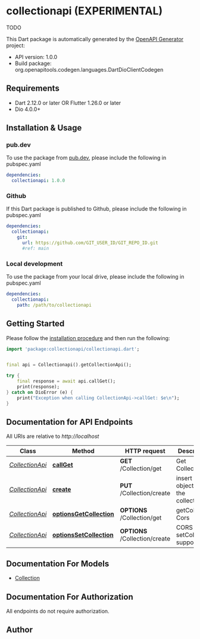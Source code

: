 # collectionapi (EXPERIMENTAL)
TODO

This Dart package is automatically generated by the [OpenAPI Generator](https://openapi-generator.tech) project:

- API version: 1.0.0
- Build package: org.openapitools.codegen.languages.DartDioClientCodegen

## Requirements

* Dart 2.12.0 or later OR Flutter 1.26.0 or later
* Dio 4.0.0+

## Installation & Usage

### pub.dev
To use the package from [pub.dev](https://pub.dev), please include the following in pubspec.yaml
```yaml
dependencies:
  collectionapi: 1.0.0
```

### Github
If this Dart package is published to Github, please include the following in pubspec.yaml
```yaml
dependencies:
  collectionapi:
    git:
      url: https://github.com/GIT_USER_ID/GIT_REPO_ID.git
      #ref: main
```

### Local development
To use the package from your local drive, please include the following in pubspec.yaml
```yaml
dependencies:
  collectionapi:
    path: /path/to/collectionapi
```

## Getting Started

Please follow the [installation procedure](#installation--usage) and then run the following:

```dart
import 'package:collectionapi/collectionapi.dart';


final api = Collectionapi().getCollectionApi();

try {
    final response = await api.callGet();
    print(response);
} catch on DioError (e) {
    print("Exception when calling CollectionApi->callGet: $e\n");
}

```

## Documentation for API Endpoints

All URIs are relative to *http://localhost*

Class | Method | HTTP request | Description
------------ | ------------- | ------------- | -------------
[*CollectionApi*](doc/CollectionApi.md) | [**callGet**](doc/CollectionApi.md#callget) | **GET** /Collection/get | Get Collection
[*CollectionApi*](doc/CollectionApi.md) | [**create**](doc/CollectionApi.md#create) | **PUT** /Collection/create | insert an object into the collection
[*CollectionApi*](doc/CollectionApi.md) | [**optionsGetCollection**](doc/CollectionApi.md#optionsgetcollection) | **OPTIONS** /Collection/get | getCollection Cors
[*CollectionApi*](doc/CollectionApi.md) | [**optionsSetCollection**](doc/CollectionApi.md#optionssetcollection) | **OPTIONS** /Collection/create | CORS setCollection support


## Documentation For Models

 - [Collection](doc/Collection.md)


## Documentation For Authorization

 All endpoints do not require authorization.


## Author



